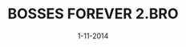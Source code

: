 ---
layout: showcase
title: "BOSSES FOREVER 2.BRO"
itch: https://picklesiidx.itch.io/bosses-forever-2bro
website: https://picklesiidx.itch.io/bosses-forever-2bro
date: "1-11-2014"
---